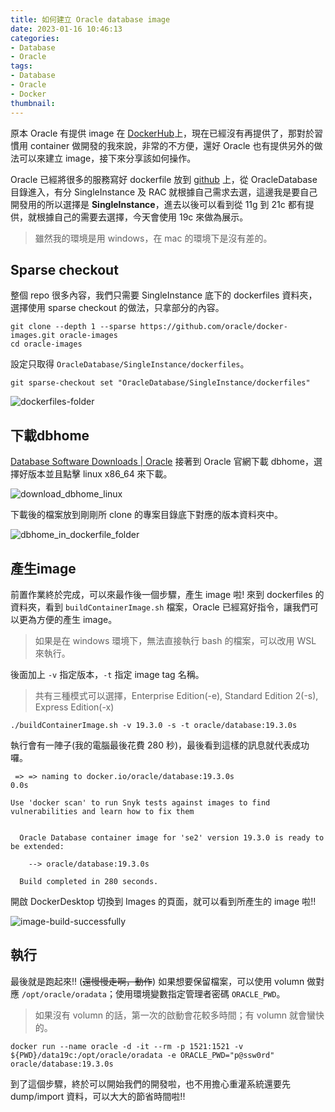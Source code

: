 ```yaml
---
title: 如何建立 Oracle database image
date: 2023-01-16 10:46:13
categories:
- Database
- Oracle
tags:
- Database
- Oracle
- Docker
thumbnail:
---
```


原本 Oracle 有提供 image 在 [DockerHub](https://hub.docker.com/_/oracle-database-enterprise-edition)上，現在已經沒有再提供了，那對於習慣用 container 做開發的我來說，非常的不方便，還好 Oracle 也有提供另外的做法可以來建立 image，接下來分享該如何操作。

<!-- more -->

Oracle 已經將很多的服務寫好 dockerfile 放到 [github](https://github.com/oracle/docker-images) 上，從 OracleDatabase 目錄進入，有分 SingleInstance 及 RAC 就根據自己需求去選，這邊我是要自己開發用的所以選擇是 **SingleInstance**，進去以後可以看到從 11g 到 21c 都有提供，就根據自己的需要去選擇，今天會使用 19c 來做為展示。

> 雖然我的環境是用 windows，在 mac 的環境下是沒有差的。

## Sparse checkout

整個 repo 很多內容，我們只需要 SingleInstance 底下的 dockerfiles 資料夾，選擇使用 sparse checkout 的做法，只拿部分的內容。

```shell
git clone --depth 1 --sparse https://github.com/oracle/docker-images.git oracle-images
cd oracle-images
```

設定只取得 `OracleDatabase/SingleInstance/dockerfiles`。

```shell
git sparse-checkout set "OracleDatabase/SingleInstance/dockerfiles"
```

![dockerfiles-folder](dockerfiles-folder.png)

## 下載dbhome

[Database Software Downloads | Oracle](https://www.oracle.com/database/technologies/oracle-database-software-downloads.html) 接著到 Oracle 官網下載 dbhome，選擇好版本並且點擊 linux x86_64 來下載。

![download_dbhome_linux](download_dbhome_linux.png)

下載後的檔案放到剛剛所 clone 的專案目錄底下對應的版本資料夾中。

![dbhome_in_dockerfile_folder](dbhome_in_dockerfile_folder.png)

## 產生image

前置作業終於完成，可以來最作後一個步驟，產生 image 啦!
來到 dockerfiles 的資料夾，看到 `buildContainerImage.sh` 檔案，Oracle 已經寫好指令，讓我們可以更為方便的產生 image。

> 如果是在 windows 環境下，無法直接執行 bash 的檔案，可以改用 WSL 來執行。

後面加上 `-v` 指定版本，`-t` 指定 image tag 名稱。

> 共有三種模式可以選擇，Enterprise Edition(-e), Standard Edition 2(-s), Express Edition(-x)

```shell
./buildContainerImage.sh -v 19.3.0 -s -t oracle/database:19.3.0s
```

執行會有一陣子(我的電腦最後花費 280 秒)，最後看到這樣的訊息就代表成功囉。

```shell
 => => naming to docker.io/oracle/database:19.3.0s                         0.0s

Use 'docker scan' to run Snyk tests against images to find vulnerabilities and learn how to fix them


  Oracle Database container image for 'se2' version 19.3.0 is ready to be extended:

    --> oracle/database:19.3.0s

  Build completed in 280 seconds.
```

開啟 DockerDesktop 切換到 Images 的頁面，就可以看到所產生的 image 啦!!

![image-build-successfully](image-build-successfully.png)

## 執行

最後就是跑起來!! (~~還慢慢走啊，動作~~)
如果想要保留檔案，可以使用 volumn 做對應 `/opt/oracle/oradata`；使用環境變數指定管理者密碼 `ORACLE_PWD`。

> 如果沒有 volumn 的話，第一次的啟動會花較多時間；有 volumn 就會蠻快的。

```shell
docker run --name oracle -d -it --rm -p 1521:1521 -v ${PWD}/data19c:/opt/oracle/oradata -e ORACLE_PWD="p@ssw0rd" oracle/database:19.3.0s
```

到了這個步驟，終於可以開始我們的開發啦，也不用擔心重灌系統還要先 dump/import 資料，可以大大的節省時間啦!!
